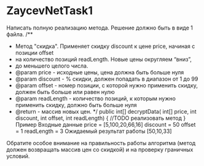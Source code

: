 # ZaycevNetTask1
Написать полную реализацию метода. Решение должно быть в виде 1 файла.
/**
* Метод "скидка". Применяет скидку discount к цене price, начиная с позиции offset
* на количество позиций readLength. Новые цены округляем “вниз”,
* до меньшего целого числа.
* @param price - исходные цены, цена должна быть больше нуля
* @param discount - % скидки, должен попадать в диапазон от 1 до 99
* @param offset - номер позиции, с которой нужно применить скидку, должен быть больше или равен нулю
* @param readLength - количество позиций, к которым нужно применить скидку, должно быть больше нуля
* @return - массив новых цен.
*/
public int[] decryptData( int[] price,
int discount,
int offset,
int readLength) {
//TODO реализовать метод
}
Пример
Входные данные
price = [5,100,20,66,16]
discount = 50
offset = 1
readLength = 3
Ожидаемый результат работы
[50,10,33]

Обратите особое внимание на правильность работы алгоритма (метод должен возвращать массив цен со скидкой) и на проверку граничных условий.
